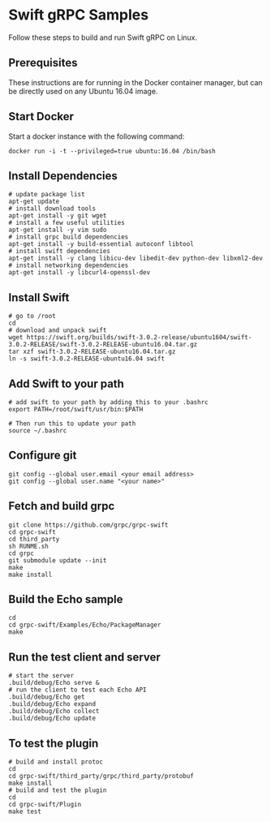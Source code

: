 # Swift gRPC Samples

Follow these steps to build and run Swift gRPC on Linux.

## Prerequisites

These instructions are for running in the Docker container manager,
but can be directly used on any Ubuntu 16.04 image.

## Start Docker

Start a docker instance with the following command:

`docker run -i -t --privileged=true ubuntu:16.04 /bin/bash`

## Install Dependencies

    # update package list
    apt-get update
    # install download tools
    apt-get install -y git wget
    # install a few useful utilities
    apt-get install -y vim sudo
    # install grpc build dependencies
    apt-get install -y build-essential autoconf libtool
    # install swift dependencies
    apt-get install -y clang libicu-dev libedit-dev python-dev libxml2-dev
    # install networking dependencies
    apt-get install -y libcurl4-openssl-dev

## Install Swift

    # go to /root
    cd
    # download and unpack swift
    wget https://swift.org/builds/swift-3.0.2-release/ubuntu1604/swift-3.0.2-RELEASE/swift-3.0.2-RELEASE-ubuntu16.04.tar.gz
    tar xzf swift-3.0.2-RELEASE-ubuntu16.04.tar.gz
    ln -s swift-3.0.2-RELEASE-ubuntu16.04 swift

## Add Swift to your path
    # add swift to your path by adding this to your .bashrc
    export PATH=/root/swift/usr/bin:$PATH

    # Then run this to update your path
    source ~/.bashrc

## Configure git

    git config --global user.email <your email address>
    git config --global user.name "<your name>"

## Fetch and build grpc
    git clone https://github.com/grpc/grpc-swift
    cd grpc-swift
    cd third_party
    sh RUNME.sh
    cd grpc
    git submodule update --init
    make
    make install

## Build the Echo sample
    cd
    cd grpc-swift/Examples/Echo/PackageManager
    make

## Run the test client and server 
    # start the server
    .build/debug/Echo serve &
    # run the client to test each Echo API
    .build/debug/Echo get
    .build/debug/Echo expand
    .build/debug/Echo collect
    .build/debug/Echo update
	

## To test the plugin
    # build and install protoc
    cd
    cd grpc-swift/third_party/grpc/third_party/protobuf 
    make install
    # build and test the plugin
    cd
    cd grpc-swift/Plugin
    make test

